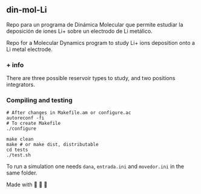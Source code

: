 ## din-mol-Li
<!---
[Esp](#Esp)

[Eng](#Eng)
-->



Repo para un programa de Dinámica Molecular que permite estudiar la deposición de iones Li+ sobre un electrodo de Li metálico. 

Repo for a Molecular Dynamics program to study Li+ ions deposition onto a Li metal electrode.

### + info
There are three possible reservoir types to study, and two positions integrators.

### Compiling and testing

    # After changes in Makefile.am or configure.ac
    autoreconf -fi
    # To create Makefile
    ./configure

    make clean
    make # or make dist, distributable
    cd tests
    ./test.sh

To run a simulation one needs `dana`, `entrada.ini` and `movedor.ini`
in the same folder.

<!---
Agregar sobre:
Contacto
Licencia
Salida de datos
dana's name has its roots in WtNV's Dana Cardinal :)
-->

Made with :metal: :mate: :battery:
